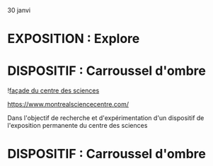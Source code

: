 30 janvi

# **EXPOSITION : Explore**
# **DISPOSITIF : Carroussel d'ombre**

!­[façade du centre des sciences](/tp1/img/facade_centre_science.jpg)

https://www.montrealsciencecentre.com/

Dans l'objectif de recherche et d'expérimentation d'un dispositif de l'exposition permanente du centre des sciences


# **DISPOSITIF : Carroussel d'ombre**


